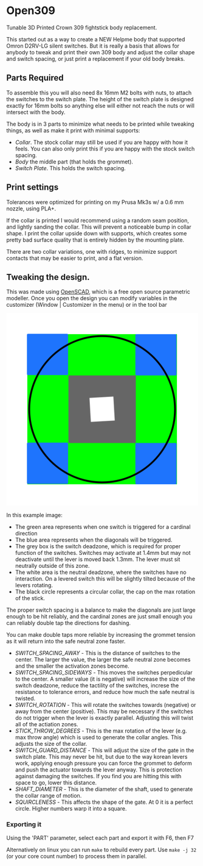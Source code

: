 # Open309

Tunable 3D Printed Crown 309 fightstick body replacement.

This started out as a way to create a NEW Helpme body that supported Omron D2RV-LG silent switches. But it is really a basis that allows for anybody to tweak and print their own 309 body and adjust the collar shape and switch spacing, or just print a replacement if your old body breaks.

## Parts Required

To assemble this you will also need 8x 16mm M2 bolts with nuts, to attach the switches to the switch plate. The height of the switch plate is designed exactly for 16mm bolts so anything else will either not reach the nuts or will intersect with the body.

The body is in 3 parts to minimize what needs to be printed while tweaking things, as well as make it print with minimal supports:

* *Collar*. The stock collar may still be used if you are happy with how it feels. You can also only print this if you are happy with the stock switch spacing.
* *Body* the middle part (that holds the grommet).
* *Switch Plate*. This holds the switch spacing.

## Print settings

Tolerances were optimized for printing on my Prusa Mk3s w/ a 0.6 mm nozzle, using PLA+.

If the collar is printed I would recommend using a random seam position, and lightly sanding the collar. This will prevent a noticeable bump in collar shape. I print the collar upside down with supports, which creates some pretty bad surface quality that is entirely hidden by the mounting plate.

There are two collar variations, one with ridges, to minimize support contacts that may be easier to print, and a flat version.

## Tweaking the design.

This was made using [OpenSCAD](https://openscad.org/), which is a free open source parametric modeller. Once you open the design you can modify variables in the customizer (Window | Customizer in the menu) or in the tool bar

![Switch Zones](./images/switch_zones.png)

In this example image:

* The green area represents when one switch is triggered for a cardinal direction
* The blue area represents when the diagonals will be triggered.
* The grey box is the switch deadzone, which is required for proper function of the switches. Switches may activate at 1.4mm but may not deactivate until the lever is moved back 1.3mm. The lever must sit neutrally outside of this zone.
* The white area is the neutral deadzone, where the switches have no interaction. On a levered switch this will be slightly tilted because of the levers rotating.
* The black circle represents a circular collar, the cap on the max rotation of the stick.

The proper switch spacing is a balance to make the diagonals are just large enough to be hit reliably, and the cardinal zones are just small enough you can reliably double tap the directions for dashing.

You can make double taps more reliable by increasing the grommet tension as it will return into the safe neutral zone faster.


* _SWITCH_SPACING_AWAY_ - This is the distance of switches to the center. The larger the value, the larger the safe neutral zone becomes and the smaller the activation zones become.
* _SWITCH_SPACING_SIDEWAYS_ - This moves the switches perpedicular to the center. A smaller value (it is negative) will increase the size of the switch deadzone, reduce the tactility of the switches, increse the resistance to tolerance errors, and reduce how much the safe neutral is twisted.
* _SWITCH_ROTATION_ - This will rotate the switches towards (negative) or away from the center (positive). This may be necessary if the switches do not trigger when the lever is exactly parallel. Adjusting this will twist all of the actiation zones.
* _STICK_THROW_DEGREES_ - This is the max rotation of the lever (e.g. max throw angle) which is used to generate the collar angles. This adjusts the size of the collar.
* _SWITCH_GUARD_DISTANCE_ - This will adjust the size of the gate in the switch plate. This may never be hit, but due to the way korean levers work, applying enough pressure you can force the grommet to deform and push the actuator towards the lever anyway. This is protection against damaging the switches. If you find you are hitting this with space to go, lower this distance.
* _SHAFT_DIAMETER_ - This is the diameter of the shaft, used to generate the collar range of motion.
* _SQUIRCLENESS_  - This affects the shape of the gate. At 0 it is a perfect circle. Higher numbers warp it into a square.

### Exporting it

Using the 'PART' parameter, select each part and export it with F6, then F7

Alternatively on linux you can run `make` to rebuild every part. Use `make -j 32` (or your core count number) to process them in parallel.

